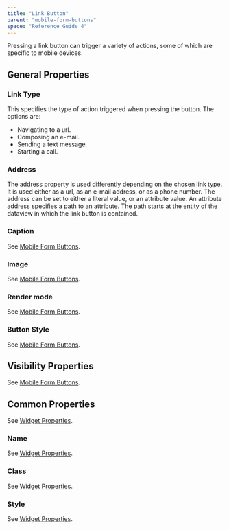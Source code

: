 ```yaml
---
title: "Link Button"
parent: "mobile-form-buttons"
space: "Reference Guide 4"
---
```

Pressing a link button can trigger a variety of actions, some of which are specific to mobile devices.

## General Properties

### Link Type

This specifies the type of action triggered when pressing the button. The options are:

*   Navigating to a url.
*   Composing an e-mail.
*   Sending a text message.
*   Starting a call.

### Address

The address property is used differently depending on the chosen link type. It is used either as a url, as an e-mail address, or as a phone number.
The address can be set to either a literal value, or an attribute value. An attribute address specifies a path to an attribute. The path starts at the entity of the dataview in which the link button is contained.

### Caption

See [Mobile Form Buttons](mobile-form-buttons).

### Image

See [Mobile Form Buttons](mobile-form-buttons).

### Render mode

See [Mobile Form Buttons](mobile-form-buttons).

### Button Style

See [Mobile Form Buttons](mobile-form-buttons).

## Visibility Properties

See [Mobile Form Buttons](mobile-form-buttons).

## Common Properties

See [Widget Properties](widget-properties).

### Name

See [Widget Properties](widget-properties).

### Class

See [Widget Properties](widget-properties).

### Style

See [Widget Properties](widget-properties).
